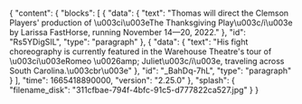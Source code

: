 {
  "content": {
    "blocks": [
      {
        "data": {
          "text": "Thomas will direct the Clemson Players' production of \u003ci\u003eThe Thanksgiving Play\u003c/i\u003e by Larissa FastHorse, running November 14—20, 2022."
        },
        "id": "Rs5YDigSIL",
        "type": "paragraph"
      },
      {
        "data": {
          "text": "His fight choreography is currently featured in the Warehouse Theatre's tour of \u003ci\u003eRomeo \u0026amp; Juliet\u003c/i\u003e, traveling across South Carolina.\u003cbr\u003e"
        },
        "id": "_BahDq-7hL",
        "type": "paragraph"
      }
    ],
    "time": 1665418890000,
    "version": "2.25.0"
  },
  "splash": {
    "filename_disk": "311cfbae-794f-4bfc-91c5-d777822ca527.jpg"
  }
}